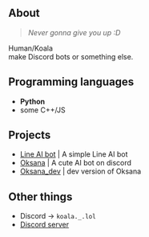 ## About 
> *Never gonna give you up :D*  

Human/Koala  
make Discord bots or something else.

## Programming languages
- **Python**
- some C++/JS

## Projects 
- [Line AI bot](https://github.com/lchenglin29/LineAIbot_OpenSource) | A simple Line AI bot
- [Oksana](https://github.com/lchenglin29/Oksana_on_discord) | A cute AI bot on discord 
- [Oksana_dev](https://github.com/lchenglin29/Oksana_dev) | dev version of Oksana 

## Other things
- Discord -> `koala._.lol`
- [Discord server](https://discord.gg/za5a4UfGhE)



<!---
lchenglin29/lchenglin29 is a ✨ special ✨ repository because its `README.md` (this file) appears on your GitHub profile.
You can click the Preview link to take a look at your changes.
--->
